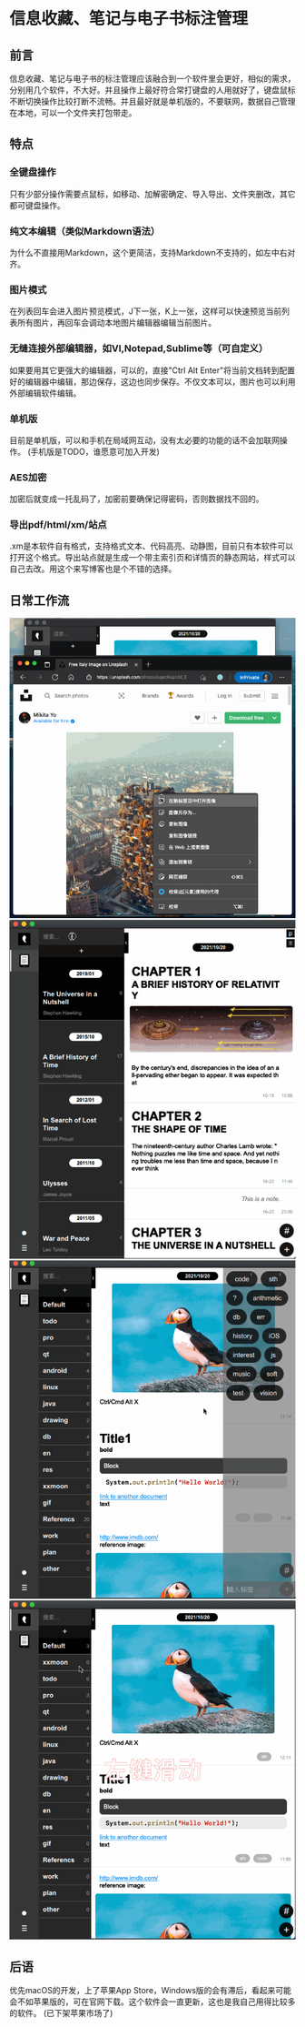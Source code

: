# 信息收藏、笔记与电子书标注管理

## 前言
信息收藏、笔记与电子书的标注管理应该融合到一个软件里会更好，相似的需求，分别用几个软件，不大好。并且操作上最好符合常打键盘的人用就好了，键盘鼠标不断切换操作比较打断不流畅。并且最好就是单机版的，不要联网，数据自己管理在本地，可以一个文件夹打包带走。

## 特点
### 全键盘操作
只有少部分操作需要点鼠标，如移动、加解密确定、导入导出、文件夹删改，其它都可键盘操作。

### 纯文本编辑（类似Markdown语法）
为什么不直接用Markdown，这个更简洁，支持Markdown不支持的，如左中右对齐。

### 图片模式
在列表回车会进入图片预览模式，J下一张，K上一张，这样可以快速预览当前列表所有图片，再回车会调动本地图片编辑器编辑当前图片。

### 无缝连接外部编辑器，如VI,Notepad,Sublime等（可自定义）
如果要用其它更强大的编辑器，可以的，直接"Ctrl Alt Enter"将当前文档转到配置好的编辑器中编辑，那边保存，这边也同步保存。不仅文本可以，图片也可以利用外部编辑软件编辑。

### 单机版
目前是单机版，可以和手机在局域网互动，没有太必要的功能的话不会加联网操作。
(手机版是TODO，谁愿意可加入开发)

### AES加密
加密后就变成一托乱码了，加密前要确保记得密码，否则数据找不回的。

### 导出pdf/html/xm/站点
.xm是本软件自有格式，支持格式文本、代码高亮、动静图，目前只有本软件可以打开这个格式。导出站点就是生成一个带主索引页和详情页的静态网站，样式可以自己去改。用这个来写博客也是个不错的选择。

## 日常工作流
![](imgs/20211024132942.563.792.829.webp)
![](imgs/20211024215722.706.695.822.webp)
![](imgs/20211024135321.071.695.820.webp)
![](imgs/20211024135323.697.696.823.webp)

## 后语
优先macOS的开发，上了苹果App Store，Windows版的会有滞后，看起来可能会不如苹果版的，可在官网下载。这个软件会一直更新，这也是我自己用得比较多的软件。
(已下架苹果市场了)
